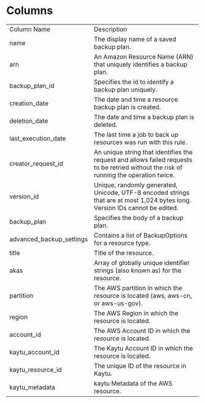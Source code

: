 # Columns  

<table>
	<tr><td>Column Name</td><td>Description</td></tr>
	<tr><td>name</td><td>The display name of a saved backup plan.</td></tr>
	<tr><td>arn</td><td>An Amazon Resource Name (ARN) that uniquely identifies a backup plan.</td></tr>
	<tr><td>backup_plan_id</td><td>Specifies the id to identify a backup plan uniquely.</td></tr>
	<tr><td>creation_date</td><td>The date and time a resource backup plan is created.</td></tr>
	<tr><td>deletion_date</td><td>The date and time a backup plan is deleted.</td></tr>
	<tr><td>last_execution_date</td><td>The last time a job to back up resources was run with this rule.</td></tr>
	<tr><td>creator_request_id</td><td>An unique string that identifies the request and allows failed requests to be retried without the risk of running the operation twice.</td></tr>
	<tr><td>version_id</td><td>Unique, randomly generated, Unicode, UTF-8 encoded strings that are at most 1,024 bytes long. Version IDs cannot be edited.</td></tr>
	<tr><td>backup_plan</td><td>Specifies the body of a backup plan.</td></tr>
	<tr><td>advanced_backup_settings</td><td>Contains a list of BackupOptions for a resource type.</td></tr>
	<tr><td>title</td><td>Title of the resource.</td></tr>
	<tr><td>akas</td><td>Array of globally unique identifier strings (also known as) for the resource.</td></tr>
	<tr><td>partition</td><td>The AWS partition in which the resource is located (aws, aws-cn, or aws-us-gov).</td></tr>
	<tr><td>region</td><td>The AWS Region in which the resource is located.</td></tr>
	<tr><td>account_id</td><td>The AWS Account ID in which the resource is located.</td></tr>
	<tr><td>kaytu_account_id</td><td>The Kaytu Account ID in which the resource is located.</td></tr>
	<tr><td>kaytu_resource_id</td><td>The unique ID of the resource in Kaytu.</td></tr>
	<tr><td>kaytu_metadata</td><td>kaytu Metadata of the AWS resource.</td></tr>
</table>